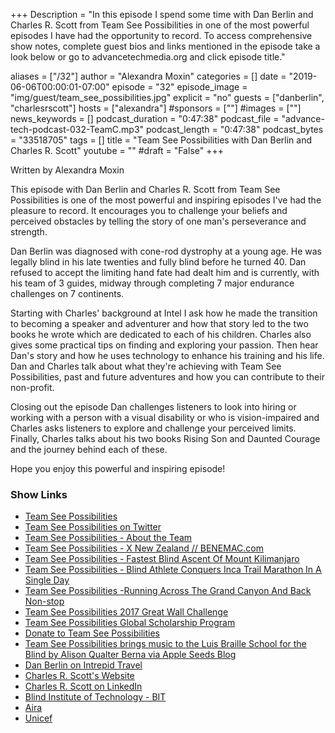 +++
Description = "In this episode I spend some time with Dan Berlin and Charles R. Scott from Team See Possibilities in one of the most powerful episodes I have had the opportunity to record. To access comprehensive show notes, complete guest bios and links mentioned in the episode take a look below or go to advancetechmedia.org and click episode title."

aliases = ["/32"]
author = "Alexandra Moxin"
categories = []
date = "2019-06-06T00:00:01-07:00"
episode = "32"
episode_image = "img/guest/team_see_possibilities.jpg"
explicit = "no"
guests = ["danberlin", "charlesrscott"]
hosts = ["alexandra"]
#sponsors = [""]
#images = [""]
news_keywords = []
podcast_duration = "0:47:38"
podcast_file = "advance-tech-podcast-032-TeamC.mp3"
podcast_length = "0:47:38"
podcast_bytes = "33518705"
tags = []
title = "Team See Possibilities with Dan Berlin and Charles R. Scott"
youtube = ""
#draft = "False"
+++

Written by Alexandra Moxin

This episode with Dan Berlin and Charles R. Scott from Team See Possibilities is one of the most powerful and inspiring episodes I've had the pleasure to record. It encourages you to challenge your beliefs and perceived obstacles by telling the story of one man's perseverance and strength.

Dan Berlin was diagnosed with cone-rod dystrophy at a young age. He was legally blind in his late twenties and fully blind before he turned 40. Dan refused to accept the limiting hand fate had dealt him and is currently, with his team of 3 guides, midway through completing 7 major endurance challenges on 7 continents.

Starting with Charles' background at Intel I ask how he made the transition to becoming a speaker and adventurer and how that story led to the two books he wrote which are dedicated to each of his children. Charles also gives some practical tips on finding and exploring your passion. Then hear Dan's story and how he uses technology to enhance his training and his life. Dan and Charles talk about what they're achieving with Team See Possibilities, past and future adventures and how you can contribute to their non-profit.

Closing out the episode Dan challenges listeners to look into hiring or working with a person with a visual disability or who is vision-impaired and Charles asks listeners to explore and challenge your perceived limits. Finally, Charles talks about his two books Rising Son and Daunted Courage and the journey behind each of these.

 Hope you enjoy this powerful and inspiring episode!

### Show Links

* [Team See Possibilities](http://www.teamseepossibilities.com/)
* [Team See Possibilities on Twitter](https://twitter.com/TeamSeePoss)
* [Team See Possibilities - About the Team](http://www.teamseepossibilities.com/about-us1.html)
* [Team See Possibilities - X New Zealand // BENEMAC.com](https://vimeo.com/328046117)
* [Team See Possibilities - Fastest Blind Ascent Of ​Mount Kilimanjaro](https://youtu.be/PreTQv-HKWI)
* [Team See Possibilities - Blind Athlete Conquers Inca Trail Marathon In A Single Day](https://youtu.be/ylZiCq5IL2Q)
* [Team See Possibilities - ​Running Across The Grand Canyon ​And Back Non-stop](https://youtu.be/NnodblqNHOM)
* [Team See Possibilities 2017 Great Wall Challenge](https://www.youtube.com/watch?v=Kvhl-4ZpAgo&feature=youtu.be)
* [Team See Possibilities Global Scholarship Program](http://www.teamseepossibilities.com/global-scholarship-program.html)
* [Donate to Team See Possibilities](https://donorbox.org/tsp-2018-new-zealand-scholarship-campaign)
* [Team See Possibilities brings music to the Luis Braille School for the Blind by Alison Qualter Berna via Apple Seeds Blog](http://blog.appleseedsplay.com/2016/02/team-see-possibilities-brings-music-to.html)
* [Dan Berlin on Intrepid Travel](https://www.intrepidtravel.com/ca/team-see)
* [Charles R. Scott's Website](http://familyadventureguy.blogspot.com/)
* [Charles R. Scott on LinkedIn](https://www.linkedin.com/in/charles-r-scott-849a39/)
* [Blind Institute of Technology - BIT](https://blindinstituteoftechnology.org/)
* [Aira](https://aira.io/)
* [Unicef](https://www.unicef.org/)

